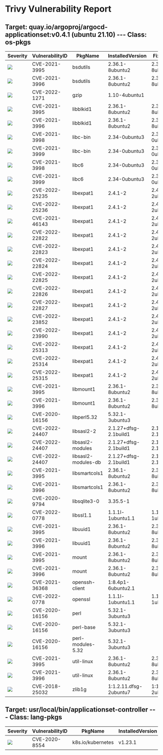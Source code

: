 # Trivy Vulnerability Report




## Target: quay.io/argoproj/argocd-applicationset:v0.4.1 (ubuntu 21.10) --- Class: os-pkgs
|Severity|VulnerabilityID|PkgName|InstalledVersion|FixedVersion|
|--------|---------------|-------|----------------|------------|
|![](https://img.shields.io/badge/-MEDIUM-yellow)|CVE-2021-3995|bsdutils|2.36.1-8ubuntu2|2.36.1-8ubuntu2.2|
|![](https://img.shields.io/badge/-MEDIUM-yellow)|CVE-2021-3996|bsdutils|2.36.1-8ubuntu2|2.36.1-8ubuntu2.2|
|![](https://img.shields.io/badge/-MEDIUM-yellow)|CVE-2022-1271|gzip|1.10-4ubuntu1||
|![](https://img.shields.io/badge/-MEDIUM-yellow)|CVE-2021-3995|libblkid1|2.36.1-8ubuntu2|2.36.1-8ubuntu2.2|
|![](https://img.shields.io/badge/-MEDIUM-yellow)|CVE-2021-3996|libblkid1|2.36.1-8ubuntu2|2.36.1-8ubuntu2.2|
|![](https://img.shields.io/badge/-MEDIUM-yellow)|CVE-2021-3998|libc-bin|2.34-0ubuntu3|2.34-0ubuntu3.2|
|![](https://img.shields.io/badge/-MEDIUM-yellow)|CVE-2021-3999|libc-bin|2.34-0ubuntu3|2.34-0ubuntu3.2|
|![](https://img.shields.io/badge/-MEDIUM-yellow)|CVE-2021-3998|libc6|2.34-0ubuntu3|2.34-0ubuntu3.2|
|![](https://img.shields.io/badge/-MEDIUM-yellow)|CVE-2021-3999|libc6|2.34-0ubuntu3|2.34-0ubuntu3.2|
|![](https://img.shields.io/badge/-HIGH-orange)|CVE-2022-25235|libexpat1|2.4.1-2|2.4.1-2ubuntu0.1|
|![](https://img.shields.io/badge/-HIGH-orange)|CVE-2022-25236|libexpat1|2.4.1-2|2.4.1-2ubuntu0.1|
|![](https://img.shields.io/badge/-MEDIUM-yellow)|CVE-2021-46143|libexpat1|2.4.1-2|2.4.1-2ubuntu0.1|
|![](https://img.shields.io/badge/-MEDIUM-yellow)|CVE-2022-22822|libexpat1|2.4.1-2|2.4.1-2ubuntu0.1|
|![](https://img.shields.io/badge/-MEDIUM-yellow)|CVE-2022-22823|libexpat1|2.4.1-2|2.4.1-2ubuntu0.1|
|![](https://img.shields.io/badge/-MEDIUM-yellow)|CVE-2022-22824|libexpat1|2.4.1-2|2.4.1-2ubuntu0.1|
|![](https://img.shields.io/badge/-MEDIUM-yellow)|CVE-2022-22825|libexpat1|2.4.1-2|2.4.1-2ubuntu0.1|
|![](https://img.shields.io/badge/-MEDIUM-yellow)|CVE-2022-22826|libexpat1|2.4.1-2|2.4.1-2ubuntu0.1|
|![](https://img.shields.io/badge/-MEDIUM-yellow)|CVE-2022-22827|libexpat1|2.4.1-2|2.4.1-2ubuntu0.1|
|![](https://img.shields.io/badge/-MEDIUM-yellow)|CVE-2022-23852|libexpat1|2.4.1-2|2.4.1-2ubuntu0.1|
|![](https://img.shields.io/badge/-MEDIUM-yellow)|CVE-2022-23990|libexpat1|2.4.1-2|2.4.1-2ubuntu0.1|
|![](https://img.shields.io/badge/-MEDIUM-yellow)|CVE-2022-25313|libexpat1|2.4.1-2|2.4.1-2ubuntu0.3|
|![](https://img.shields.io/badge/-MEDIUM-yellow)|CVE-2022-25314|libexpat1|2.4.1-2|2.4.1-2ubuntu0.3|
|![](https://img.shields.io/badge/-MEDIUM-yellow)|CVE-2022-25315|libexpat1|2.4.1-2|2.4.1-2ubuntu0.3|
|![](https://img.shields.io/badge/-MEDIUM-yellow)|CVE-2021-3995|libmount1|2.36.1-8ubuntu2|2.36.1-8ubuntu2.2|
|![](https://img.shields.io/badge/-MEDIUM-yellow)|CVE-2021-3996|libmount1|2.36.1-8ubuntu2|2.36.1-8ubuntu2.2|
|![](https://img.shields.io/badge/-MEDIUM-yellow)|CVE-2020-16156|libperl5.32|5.32.1-3ubuntu3||
|![](https://img.shields.io/badge/-HIGH-orange)|CVE-2022-24407|libsasl2-2|2.1.27+dfsg-2.1build1|2.1.27+dfsg-2.1ubuntu0.1|
|![](https://img.shields.io/badge/-HIGH-orange)|CVE-2022-24407|libsasl2-modules|2.1.27+dfsg-2.1build1|2.1.27+dfsg-2.1ubuntu0.1|
|![](https://img.shields.io/badge/-HIGH-orange)|CVE-2022-24407|libsasl2-modules-db|2.1.27+dfsg-2.1build1|2.1.27+dfsg-2.1ubuntu0.1|
|![](https://img.shields.io/badge/-MEDIUM-yellow)|CVE-2021-3995|libsmartcols1|2.36.1-8ubuntu2|2.36.1-8ubuntu2.2|
|![](https://img.shields.io/badge/-MEDIUM-yellow)|CVE-2021-3996|libsmartcols1|2.36.1-8ubuntu2|2.36.1-8ubuntu2.2|
|![](https://img.shields.io/badge/-MEDIUM-yellow)|CVE-2020-9794|libsqlite3-0|3.35.5-1||
|![](https://img.shields.io/badge/-HIGH-orange)|CVE-2022-0778|libssl1.1|1.1.1l-1ubuntu1.1|1.1.1l-1ubuntu1.2|
|![](https://img.shields.io/badge/-MEDIUM-yellow)|CVE-2021-3995|libuuid1|2.36.1-8ubuntu2|2.36.1-8ubuntu2.2|
|![](https://img.shields.io/badge/-MEDIUM-yellow)|CVE-2021-3996|libuuid1|2.36.1-8ubuntu2|2.36.1-8ubuntu2.2|
|![](https://img.shields.io/badge/-MEDIUM-yellow)|CVE-2021-3995|mount|2.36.1-8ubuntu2|2.36.1-8ubuntu2.2|
|![](https://img.shields.io/badge/-MEDIUM-yellow)|CVE-2021-3996|mount|2.36.1-8ubuntu2|2.36.1-8ubuntu2.2|
|![](https://img.shields.io/badge/-MEDIUM-yellow)|CVE-2021-36368|openssh-client|1:8.4p1-6ubuntu2.1||
|![](https://img.shields.io/badge/-HIGH-orange)|CVE-2022-0778|openssl|1.1.1l-1ubuntu1.1|1.1.1l-1ubuntu1.2|
|![](https://img.shields.io/badge/-MEDIUM-yellow)|CVE-2020-16156|perl|5.32.1-3ubuntu3||
|![](https://img.shields.io/badge/-MEDIUM-yellow)|CVE-2020-16156|perl-base|5.32.1-3ubuntu3||
|![](https://img.shields.io/badge/-MEDIUM-yellow)|CVE-2020-16156|perl-modules-5.32|5.32.1-3ubuntu3||
|![](https://img.shields.io/badge/-MEDIUM-yellow)|CVE-2021-3995|util-linux|2.36.1-8ubuntu2|2.36.1-8ubuntu2.2|
|![](https://img.shields.io/badge/-MEDIUM-yellow)|CVE-2021-3996|util-linux|2.36.1-8ubuntu2|2.36.1-8ubuntu2.2|
|![](https://img.shields.io/badge/-MEDIUM-yellow)|CVE-2018-25032|zlib1g|1:1.2.11.dfsg-2ubuntu7|1:1.2.11.dfsg-2ubuntu7.1|

## Target: usr/local/bin/applicationset-controller --- Class: lang-pkgs
|Severity|VulnerabilityID|PkgName|InstalledVersion|FixedVersion|
|--------|---------------|-------|----------------|------------|
|![](https://img.shields.io/badge/-MEDIUM-yellow)|CVE-2020-8554|k8s.io/kubernetes|v1.23.1||
